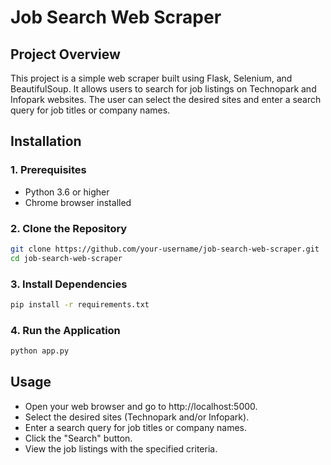 # Job Search Web Scraper

## Project Overview

This project is a simple web scraper built using Flask, Selenium, and BeautifulSoup. It allows users to search for job listings on Technopark and Infopark websites. The user can select the desired sites and enter a search query for job titles or company names.

## Installation

### 1. Prerequisites

- Python 3.6 or higher
- Chrome browser installed

### 2. Clone the Repository

```bash
git clone https://github.com/your-username/job-search-web-scraper.git
cd job-search-web-scraper
```

### 3. Install Dependencies

```bash 
pip install -r requirements.txt
```

### 4. Run the Application 
```bash
python app.py
```

## Usage
- Open your web browser and go to http://localhost:5000.
- Select the desired sites (Technopark and/or Infopark).
- Enter a search query for job titles or company names.
- Click the "Search" button.
- View the job listings with the specified criteria.